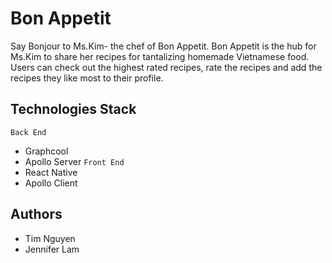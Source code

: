 # Bon Appetit

Say Bonjour to Ms.Kim- the chef of Bon Appetit. Bon Appetit is the hub for Ms.Kim to share her recipes for tantalizing homemade Vietnamese food. Users can check out the highest rated recipes, rate the recipes and add the recipes they like most to their profile. 

## Technologies Stack

`Back End`
- Graphcool
- Apollo Server
`Front End`
- React Native
- Apollo Client

## Authors

- Tim Nguyen
- Jennifer Lam
